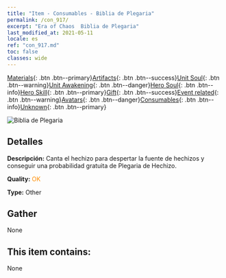 ```yaml
---
title: "Item - Consumables - Biblia de Plegaria"
permalink: /con_917/
excerpt: "Era of Chaos  Biblia de Plegaria"
last_modified_at: 2021-05-11
locale: es
ref: "con_917.md"
toc: false
classes: wide
---
```

 [Materials](/ItemsES/){: .btn .btn--primary}[Artifacts](/ItemsES/Artifacts/){: .btn .btn--success}[Unit Soul](/ItemsES/UnitSoul/){: .btn .btn--warning}[Unit Awakening](/ItemsES/UnitAwakening/){: .btn .btn--danger}[Hero Soul](/ItemsES/HeroSoul/){: .btn .btn--info}[Hero Skill](/ItemsES/HeroSkill/){: .btn .btn--primary}[Gift](/ItemsES/Gift/){: .btn .btn--success}[Event related](/ItemsES/Events/){: .btn .btn--warning}[Avatars](/ItemsES/Avatars/){: .btn .btn--danger}[Consumables](/ItemsES/Consumables/){: .btn .btn--info}[Unknown](/ItemsES/Unknown/){: .btn .btn--primary}

 ![Biblia de Plegaria](/images/t/i_40005.png)

## Detalles
 **Descripción:** Canta el hechizo para despertar la fuente de hechizos y conseguir una probabilidad gratuita de Plegaria de Hechizo.

 **Quality:** <span style="color: #FF8C00">OK</span>

 **Type:** Other

## Gather

  None

## This item contains:

  None

